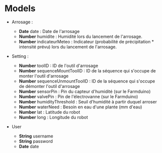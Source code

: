 # Models

* Arrosage : 
	* **Date** date : Date de l'arrosage
	* **Number** humidite : Humidité lors du lancement de l'arrosage.
	* **Number** indicateurMeteo : Indicateur (probabilité de précipitation * intensité prévu) lors du lancement de l'arrosage.

* Setting :
	* **Number** toolID : ID de l'outil d'arrosage
	* **Number** sequenceMountToolID : ID de la séquence qui s'occupe de monter l'outil d'arrosage
	* **Number** sequenceUnmountToolID : ID de la séquence qui s'occupe de démonter l'outil d'arrosage
	* **Number** sensorPin : Pin du capteur d'humidité (sur le Farmduino)
	* **Number** valvePin : Pin de l'électrovanne (sur le Farmduino)
	* **Number** humidityThreshold : Seuil d'humidité à partir duquel arroser
	* **Number** waterNeed : Besoin en eau d'une plante (mm d'eau)
	* **Number** lat : Latitude du robot
	* **Number** long : Longitude du robot

* User
	* **String** username
	* **String** password
	* **Date** date
